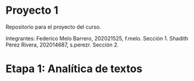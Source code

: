 # Proyecto 1
Repositorio para el proyecto del curso.

Integrantes:
Federico Melo Barrero, 202021525, f.melo. Sección 1.
Shadith Pérez Rivera, 202014687, s.perezr. Sección 2.

# Etapa 1: Analítica de textos
